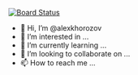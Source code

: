 [![Board Status](https://dev.azure.com/alex-khorozov/9be7ad01-e313-4237-b8ec-0588a5bf910b/ec5920c1-8f97-4599-84b7-551bc18afc1d/_apis/work/boardbadge/0d26321b-add9-40e2-b69e-3803c59c5e7e)](https://dev.azure.com/alex-khorozov/9be7ad01-e313-4237-b8ec-0588a5bf910b/_boards/board/t/ec5920c1-8f97-4599-84b7-551bc18afc1d/Microsoft.RequirementCategory)
- 👋 Hi, I’m @alexkhorozov
- 👀 I’m interested in ...
- 🌱 I’m currently learning ...
- 💞️ I’m looking to collaborate on ...
- 📫 How to reach me ...

<!---
alexkhorozov/alexkhorozov is a ✨ special ✨ repository because its `README.md` (this file) appears on your GitHub profile.
You can click the Preview link to take a look at your changes.
--->
